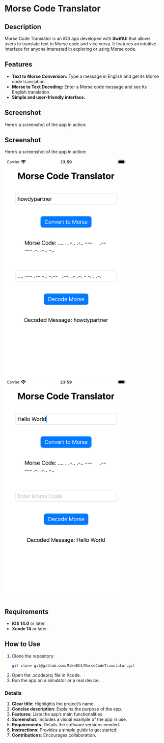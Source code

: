 # Morse Code Translator

## Description
Morse Code Translator is an iOS app developed with **SwiftUI** that allows users to translate text to Morse code and vice versa. It features an intuitive interface for anyone interested in exploring or using Morse code.

## Features
- **Text to Morse Conversion:** Type a message in English and get its Morse code translation.
- **Morse to Text Decoding:** Enter a Morse code message and see its English translation.
- **Simple and user-friendly interface.**

## Screenshot
Here’s a screenshot of the app in action:

## Screenshot
Here’s a screenshot of the app in action:

<img src="Simulator Screenshot - iPhone SE (3rd generation) - 2024-12-11 at 23.59.59.png" alt="Simulator Screenshot" width="400">
<img src="Simulator Screenshot - iPhone SE (3rd generation) - 2024-12-11 at 23.59.35.png" alt="Simulator Screenshot" width="400">

## Requirements
- **iOS 14.0** or later.
- **Xcode 14** or later.

## How to Use
1. Clone the repository:
   ```bash
   git clone git@github.com:Mike014/MorseCodeTranslator.git
2. Open the .xcodeproj file in Xcode.
3. Run the app on a simulator or a real device.

### **Details**
1. **Clear title**: Highlights the project’s name.
2. **Concise description**: Explains the purpose of the app.
3. **Features**: Lists the app’s main functionalities.
4. **Screenshot**: Includes a visual example of the app in use.
5. **Requirements**: Details the software versions needed.
6. **Instructions**: Provides a simple guide to get started.
7. **Contributions**: Encourages collaboration.

